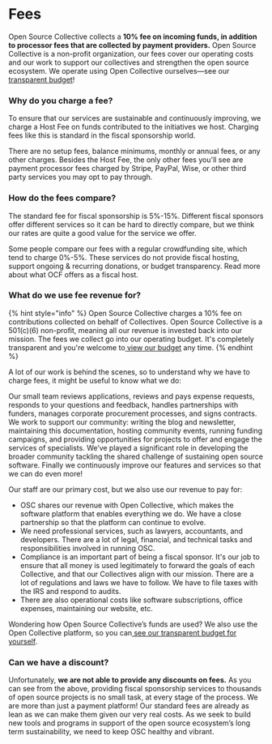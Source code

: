 # Fees

Open Source Collective collects a **10% fee on incoming funds, in addition to processor fees that are collected by payment providers.** Open Source Collective is a non-profit organization, our fees cover our operating costs and our work to support our collectives and strengthen the open source ecosystem. We operate using Open Collective ourselves—see our [transparent budget](https://opencollective.com/opensource#category-BUDGET)!

### Why do you charge a fee?

To ensure that our services are sustainable and continuously improving, we charge a Host Fee on funds contributed to the initiatives we host. Charging fees like this is standard in the fiscal sponsorship world.

There are no setup fees, balance minimums, monthly or annual fees, or any other charges. Besides the Host Fee, the only other fees you'll see are payment processor fees charged by Stripe, PayPal, Wise, or other third party services you may opt to pay through.

### How do the fees compare?

The standard fee for fiscal sponsorship is 5%-15%. Different fiscal sponsors offer different services so it can be hard to directly compare, but we think our rates are quite a good value for the service we offer.

Some people compare our fees with a regular crowdfunding site, which tend to charge 0%-5%. These services do not provide fiscal hosting, support ongoing & recurring donations, or budget transparency. Read more about what OCF offers as a fiscal host.

### What do we use fee revenue for?

{% hint style="info" %}
Open Source Collective charges a 10% fee on contributions collected on behalf of Collectives. Open Source Collective is a 501(c)(6) non-profit, meaning all our revenue is invested back into our mission. The fees we collect go into our operating budget. It's completely transparent and you're welcome to[ view our budget](https://opencollective.com/foundation#category-BUDGET) any time.
{% endhint %}

A lot of our work is behind the scenes, so to understand why we have to charge fees, it might be useful to know what we do:

Our small team reviews applications, reviews and pays expense requests, responds to your questions and feedback, handles partnerships with funders, manages corporate procurement processes, and signs contracts. We work to support our community: writing the blog and newsletter, maintaining this documentation, hosting community events, running funding campaigns, and providing opportunities for projects to offer and engage the services of specialists. We’ve played a significant role in developing the broader community tackling the shared challenge of sustaining open source software. Finally we continuously improve our features and services so that we can do even more!

Our staff are our primary cost, but we also use our revenue to pay for:

* OSC shares our revenue with Open Collective, which makes the software platform that enables everything we do. We have a close partnership so that the platform can continue to evolve.
* We need professional services, such as lawyers, accountants, and developers. There are a lot of legal, financial, and technical tasks and responsibilities involved in running OSC.
* Compliance is an important part of being a fiscal sponsor. It's our job to ensure that all money is used legitimately to forward the goals of each Collective, and that our Collectives align with our mission. There are a lot of regulations and laws we have to follow. We have to file taxes with the IRS and respond to audits.
* There are also operational costs like software subscriptions, office expenses, maintaining our website, etc.

Wondering how Open Source Collective’s funds are used? We also use the Open Collective platform, so you can[ see our transparent budget for yourself](https://opencollective.com/foundation#category-BUDGET).

### Can we have a discount?

Unfortunately, **we are not able to provide any discounts on fees.** As you can see from the above, providing fiscal sponsorship services to thousands of open source projects is no small task, at every stage of the process. We are more than just a payment platform! Our standard fees are already as lean as we can make them given our very real costs. As we seek to build new tools and programs in support of the open source ecosystem’s long term sustainability, we need to keep OSC healthy and vibrant.
